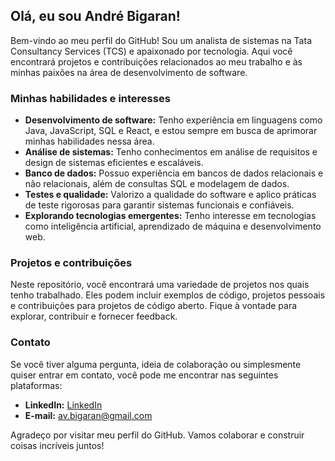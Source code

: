 ## Olá, eu sou André Bigaran!

Bem-vindo ao meu perfil do GitHub! Sou um analista de sistemas na Tata Consultancy Services (TCS) e apaixonado por tecnologia. Aqui você encontrará projetos e contribuições relacionados ao meu trabalho e às minhas paixões na área de desenvolvimento de software.

### Minhas habilidades e interesses

- **Desenvolvimento de software:** Tenho experiência em linguagens como Java, JavaScript, SQL e React, e estou sempre em busca de aprimorar minhas habilidades nessa área.
- **Análise de sistemas:** Tenho conhecimentos em análise de requisitos e design de sistemas eficientes e escaláveis.
- **Banco de dados:** Possuo experiência em bancos de dados relacionais e não relacionais, além de consultas SQL e modelagem de dados.
- **Testes e qualidade:** Valorizo a qualidade do software e aplico práticas de teste rigorosas para garantir sistemas funcionais e confiáveis.
- **Explorando tecnologias emergentes:** Tenho interesse em tecnologias como inteligência artificial, aprendizado de máquina e desenvolvimento web.

### Projetos e contribuições

Neste repositório, você encontrará uma variedade de projetos nos quais tenho trabalhado. Eles podem incluir exemplos de código, projetos pessoais e contribuições para projetos de código aberto. Fique à vontade para explorar, contribuir e fornecer feedback.

### Contato

Se você tiver alguma pergunta, ideia de colaboração ou simplesmente quiser entrar em contato, você pode me encontrar nas seguintes plataformas:

- **LinkedIn:** [LinkedIn](https://www.linkedin.com/in/andr%C3%A9-bigaran/)
- **E-mail:** av.bigaran@gmail.com

Agradeço por visitar meu perfil do GitHub. Vamos colaborar e construir coisas incríveis juntos!
